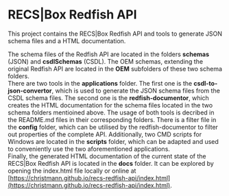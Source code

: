 # RECS|Box Redfish API

This project contains the RECS|Box Redfish API and tools to generate JSON schema files and a HTML documentation.


The schema files of the Redfish API are located in the folders **schemas** (JSON) and **csdlSchemas** (CSDL). The OEM schemas, extending the original Redfish API are located in the **OEM** subfolders of these two schema folders.  
There are two tools in the **applications** folder. The first one is the **csdl-to-json-convertor**, which is used to generate the JSON schema files from the CSDL schema files. The second one is the **redfish-documentor**, which creates the HTML documentation for the schema files located in the two schema folders mentioined above. The usage of both tools is decribed in the README.md files in their corresponding folders. There is a filter file in the **config** folder, which can be utilised by the redfish-documentor to filter out properties of the complete API. Additionally, two CMD scripts for Windows are located in the **scripts** folder, which can be adapted and used to conveniently use the two aforementioned applications.  
Finally, the generated HTML documentation of the current state of the RECS|Box Redfish API is located in the **docs** folder. It can be explored by opening the index.html file locally or online at [https://christmann.github.io/recs-redfish-api/index.html](https://christmann.github.io/recs-redfish-api/index.html).